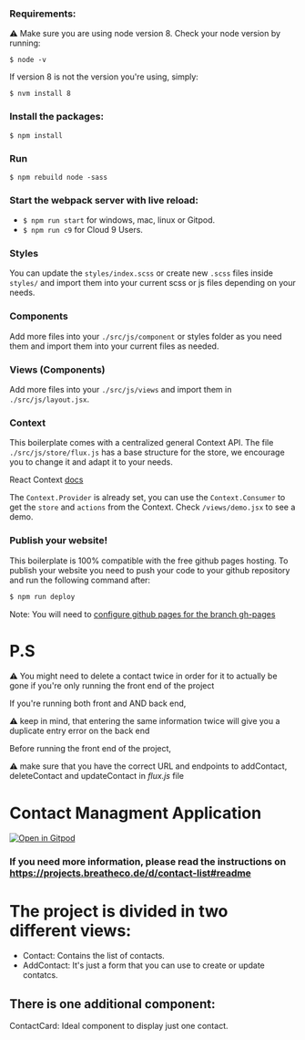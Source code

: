### Requirements: 
⚠️ Make sure you are using node version 8. Check your node version by running:
```
$ node -v
```
If version 8 is not the version you're using, simply:
```
$ nvm install 8
```
### Install the packages:
```
$ npm install
```
### Run 
```
$ npm rebuild node -sass
```
### Start the webpack server with live reload:
- `$ npm run start` for windows, mac, linux or Gitpod.
- `$ npm run c9` for Cloud 9 Users.

### Styles
You can update the `styles/index.scss` or create new `.scss` files inside `styles/` and import them into your current scss or js files depending on your needs.

### Components
Add more files into your `./src/js/component` or styles folder as you need them and import them into your current files as needed.

### Views (Components)
Add more files into your `./src/js/views` and import them in `./src/js/layout.jsx`.

### Context
This boilerplate comes with a centralized general Context API. The file `./src/js/store/flux.js` has a base structure for the store, we encourage you to change it and adapt it to your needs.

React Context [docs](https://reactjs.org/docs/context.html)

The `Context.Provider` is already set, you can use the `Context.Consumer` to get the `store` and `actions` from the Context. Check `/views/demo.jsx` to see a demo.

### Publish your website!

This boilerplate is 100% compatible with the free github pages hosting.
To publish your website you need to push your code to your github repository and run the following command after:
```sh
$ npm run deploy
```
Note: You will need to [configure github pages for the branch gh-pages](https://help.github.com/articles/configuring-a-publishing-source-for-github-pages/#enabling-github-pages-to-publish-your-site-from-master-or-gh-pages)

# P.S
⚠️ You might need to delete a contact twice in order for it to actually be gone if you're only running 
the front end of the project

If you're running both front and AND back end, 

⚠️ keep in mind,  that entering the same information twice 
will give you a duplicate entry error on the back end

Before running the front end of the project, 

⚠️ make sure that you have the correct URL and endpoints to addContact, 
deleteContact and updateContact in *flux.js* file

# Contact Managment Application
[![Open in Gitpod](https://gitpod.io/button/open-in-gitpod.svg)](https://gitpod.io#https://github.com/4GeeksAcademy/react-hello-webapp.git)

### If you need more information, please read the instructions on https://projects.breatheco.de/d/contact-list#readme

# The project is divided in two different views:

* Contact: Contains the list of contacts.
* AddContact: It's just a form that you can use to create or update contatcs.

## There is one additional component:

ContactCard: Ideal component to display just one contact.
